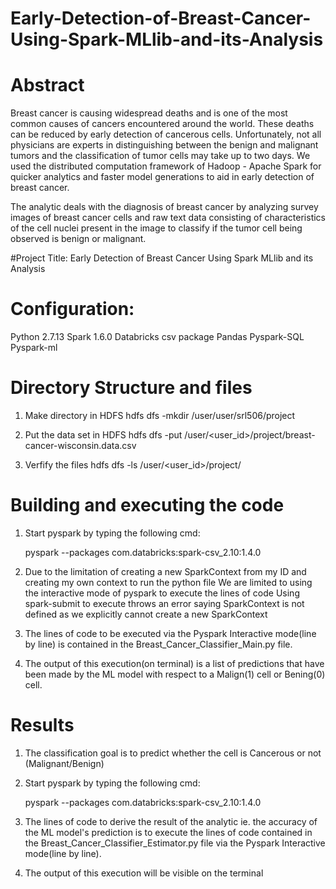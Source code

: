 # Early-Detection-of-Breast-Cancer-Using-Spark-MLlib-and-its-Analysis

# Abstract

Breast cancer is causing widespread deaths and is one of the most common causes of cancers
encountered around the world. These deaths can be reduced by early detection of cancerous
cells. Unfortunately, not all physicians are experts in distinguishing between the benign and
malignant tumors and the classification of tumor cells may take up to two days.
We used the distributed computation framework of Hadoop - Apache Spark for quicker
analytics and faster model generations to aid in early detection of breast cancer. 

The analytic deals with the diagnosis of breast cancer by analyzing survey images of breast cancer cells and
raw text data consisting of characteristics of the cell nuclei present in the image to classify if the tumor cell being observed is benign or malignant.

#Project Title:
Early Detection of Breast Cancer Using Spark MLlib and its Analysis

# Configuration: 
Python 2.7.13
Spark 1.6.0
Databricks csv package
Pandas
Pyspark-SQL
Pyspark-ml

# Directory Structure and files

1. Make directory in HDFS
   hdfs dfs -mkdir /user/user/srl506/project

2. Put the data set in HDFS
   hdfs dfs -put /user/<user_id>/project/breast-cancer-wisconsin.data.csv

3. Verfify the files
   hdfs dfs -ls /user/<user_id>/project/

# Building and executing the code

1. Start pyspark by typing the following cmd:

   pyspark --packages com.databricks:spark-csv_2.10:1.4.0 

2. Due to the limitation of creating a new SparkContext from my ID and creating my own context to run the python file
   We are limited to using the interactive mode of pyspark to execute the lines of code
   Using spark-submit to execute throws an error saying SparkContext is not defined as we explicitly cannot create a new SparkContext
   
3. The lines of code to be executed via the Pyspark Interactive mode(line by line) is contained in the Breast_Cancer_Classifier_Main.py file.

4. The output of this execution(on terminal) is a list of predictions that have been made by the ML model with respect to a Malign(1) cell or Bening(0) cell.

# Results

1. The classification goal is to predict whether the cell is Cancerous or not (Malignant/Benign)

2. Start pyspark by typing the following cmd:

   pyspark --packages com.databricks:spark-csv_2.10:1.4.0 

3. The lines of code to derive the result of the analytic ie. the accuracy of the ML model's prediction is to execute the lines of code
   contained in the Breast_Cancer_Classifier_Estimator.py file via the Pyspark Interactive mode(line by line).
   
4. The output of this execution will be visible on the terminal


